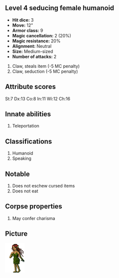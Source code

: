 ## Level 4 seducing female humanoid
- **Hit dice:** 3
- **Move:** 12"
- **Armor class:** 9
- **Magic cancellation:** 2 (20%)
- **Magic resistance:** 20%
- **Alignment:** Neutral
- **Size:** Medium-sized
- **Number of attacks:** 2
1. Claw, steals item (-5 MC penalty)
2. Claw, seduction (-5 MC penalty)
## Attribute scores
St:7 Dx:13 Co:8 In:11 Wi:12 Ch:16
## Innate abilities
1. Teleportation
## Classifications
1. Humanoid
2. Speaking
## Notable
1. Does not eschew cursed items
2. Does not eat
## Corpse properties
1. May confer charisma
## Picture
![Wood nymph](https://github.com/hyvanmielenpelit/GnollHackTileSet/blob/main/Monsters/wood_nymph/wood_nymph.png)
